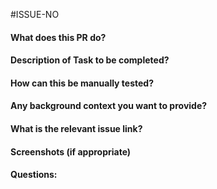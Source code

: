 #ISSUE-NO

#### What does this PR do?

#### Description of Task to be completed?

#### How can this be manually tested?

#### Any background context you want to provide?

#### What is the relevant issue link?

#### Screenshots (if appropriate)

#### Questions:

